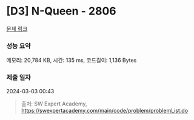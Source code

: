 # [D3] N-Queen - 2806 

[문제 링크](https://swexpertacademy.com/main/code/problem/problemDetail.do?contestProbId=AV7GKs06AU0DFAXB) 

### 성능 요약

메모리: 20,784 KB, 시간: 135 ms, 코드길이: 1,136 Bytes

### 제출 일자

2024-03-03 00:43



> 출처: SW Expert Academy, https://swexpertacademy.com/main/code/problem/problemList.do